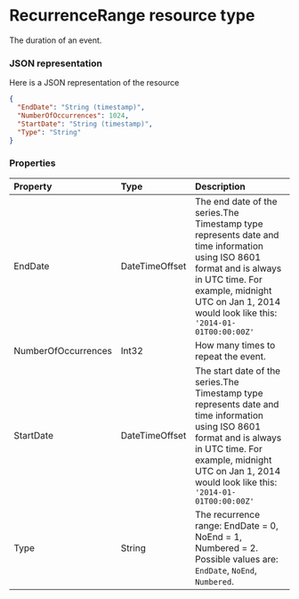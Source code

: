 # RecurrenceRange resource type

The duration of an event.

### JSON representation

Here is a JSON representation of the resource

```json
{
  "EndDate": "String (timestamp)",
  "NumberOfOccurrences": 1024,
  "StartDate": "String (timestamp)",
  "Type": "String"
}

```
### Properties
| Property	   | Type	|Description|
|:---------------|:--------|:----------|
|EndDate|DateTimeOffset|The end date of the series.The Timestamp type represents date and time information using ISO 8601 format and is always in UTC time. For example, midnight UTC on Jan 1, 2014 would look like this: `'2014-01-01T00:00:00Z'`|
|NumberOfOccurrences|Int32|How many times to repeat the event.|
|StartDate|DateTimeOffset|The start date of the series.The Timestamp type represents date and time information using ISO 8601 format and is always in UTC time. For example, midnight UTC on Jan 1, 2014 would look like this: `'2014-01-01T00:00:00Z'`|
|Type|String|The recurrence range: EndDate = 0, NoEnd = 1, Numbered = 2. Possible values are: `EndDate`, `NoEnd`, `Numbered`.|

<!-- uuid: 642f4ae5-e8ff-436b-a765-3f02dc44b574
2015-10-12 23:19:39 UTC -->